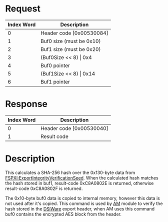 # Request

| Index Word | Description                |
|------------|----------------------------|
| 0          | Header code \[0x00530084\] |
| 1          | Buf0 size (must be 0x10)   |
| 2          | Buf1 size (must be 0x20)   |
| 3          | (Buf0Size \<\< 8) \| 0x4   |
| 4          | Buf0 pointer               |
| 5          | (Buf1Size \<\< 8) \| 0x14  |
| 6          | Buf1 pointer               |

# Response

| Index Word | Description                |
|------------|----------------------------|
| 0          | Header code \[0x00530040\] |
| 1          | Result code                |

# Description

This calculates a SHA-256 hash over the 0x130-byte data from
[FSPXI:ExportIntegrityVerificationSeed](FSPXI:ExportIntegrityVerificationSeed "wikilink").
When the calculated hash matches the hash stored in buf1, result-code
0xC8A0802E is returned, otherwise result-code 0xC8A0802F is returned.

The 0x10-byte buf0 data is copied to internal memory, however this data
is not used after it's copied. This command is used by
[AM](Application_Manager_Services_PXI "wikilink") module to verify the
hash stored in the [DSiWare](DSiWare_Exports "wikilink") export header,
when AM uses this command buf0 contains the encrypted AES block from the
header.